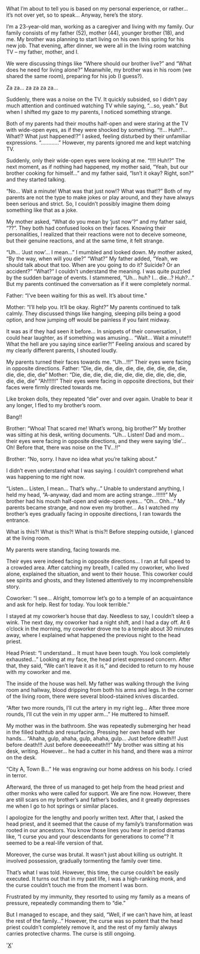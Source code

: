 What I’m about to tell you is based on my personal experience, or rather… it’s not over yet, so to speak… Anyway, here’s the story.

I’m a 23-year-old man, working as a caregiver and living with my family.
Our family consists of my father (52), mother (44), younger brother (18), and me. My brother was planning to start living on his own this spring for his new job. That evening, after dinner, we were all in the living room watching TV – my father, mother, and I. 

We were discussing things like “Where should our brother live?” and “What does he need for living alone?” Meanwhile, my brother was in his room (we shared the same room), preparing for his job (I guess?).

Za za… za za za za…

Suddenly, there was a noise on the TV. It quickly subsided, so I didn’t pay much attention and continued watching TV while saying, “…so, yeah.” But when I shifted my gaze to my parents, I noticed something strange.

Both of my parents had their mouths half-open and were staring at the TV with wide-open eyes, as if they were shocked by something. 
“!!… Huh!?… What!? What just happened!?” I asked, feeling disturbed by their unfamiliar expressions. “…………” However, my parents ignored me and kept watching TV.

Suddenly, only their wide-open eyes were looking at me. 
“!!!! Huh!?” The next moment, as if nothing had happened, my mother said, “Yeah, but our brother cooking for himself…” and my father said, “Isn’t it okay? Right, son?” and they started talking.

“No… Wait a minute! What was that just now!? What was that!?” Both of my parents are not the type to make jokes or play around, and they have always been serious and strict. So, I couldn’t possibly imagine them doing something like that as a joke.

My mother asked, “What do you mean by ‘just now’?” and my father said, “??”. They both had confused looks on their faces. Knowing their personalities, I realized that their reactions were not to deceive someone, but their genuine reactions, and at the same time, it felt strange.

“Uh… ‘Just now’… I mean…” I mumbled and looked down. My mother asked, “By the way, when will you die?”
“What?” My father added, “Yeah, we should talk about that too. When are you going to do it? Suicide? Or an accident?”
“What?” I couldn’t understand the meaning. 
I was quite puzzled by the sudden barrage of events. I stammered, “Uh… huh? I… die…? Huh?…” But my parents continued the conversation as if it were completely normal.

Father: “I’ve been waiting for this as well. It’s about time.”

Mother: “I’ll help you. It’ll be okay. Right?”
My parents continued to talk calmly.
They discussed things like hanging, sleeping pills being a good option, and how jumping off would be painless if you faint midway.

It was as if they had seen it before…
In snippets of their conversation, I could hear laughter, as if something was amusing…
“Wait… Wait a minute!!! What the hell are you saying since earlier?!”
Feeling anxious and scared by my clearly different parents, I shouted loudly.

My parents turned their faces towards me.
“Uh…!!!”
Their eyes were facing in opposite directions.
Father: “Die, die, die, die, die, die, die, die, die, die, die, die, die, die”
Mother: “Die, die, die, die, die, die, die, die, die, die, die, die, die, die”
“Ah!!!!!!”
Their eyes were facing in opposite directions, but their faces were firmly directed towards me.

Like broken dolls, they repeated “die” over and over again.
Unable to bear it any longer, I fled to my brother’s room.

Bang!!

Brother: “Whoa! That scared me! What’s wrong, big brother?”
My brother was sitting at his desk, writing documents.
“Uh… Listen! Dad and mom… their eyes were facing in opposite directions, and they were saying ‘die’… Oh! Before that, there was noise on the TV…!!”

Brother: “No, sorry. I have no idea what you’re talking about.”

I didn’t even understand what I was saying.
I couldn’t comprehend what was happening to me right now.

“Listen… Listen, I mean… That’s why…”
Unable to understand anything, I held my head,
“A-anyway, dad and mom are acting strange…!!!!!!”
My brother had his mouth half-open and wide-open eyes…
“Oh… Ohh…”
My parents became strange, and now even my brother…
As I watched my brother’s eyes gradually facing in opposite directions, I ran towards the entrance.

What is this?! What is this?! What is this?!
Before stepping outside, I glanced at the living room.

My parents were standing, facing towards me.

Their eyes were indeed facing in opposite directions…
I ran at full speed to a crowded area. After catching my breath, I called my coworker, who lived alone, explained the situation, and went to their house. This coworker could see spirits and ghosts, and they listened attentively to my incomprehensible story.

Coworker: “I see… Alright, tomorrow let’s go to a temple of an acquaintance and ask for help. Rest for today. You look terrible.”

I stayed at my coworker’s house that day. Needless to say, I couldn’t sleep a wink.
The next day, my coworker had a night shift, and I had a day off. At 6 o’clock in the morning, my coworker drove me to a temple about 30 minutes away, where I explained what happened the previous night to the head priest.

Head Priest: “I understand… It must have been tough. You look completely exhausted…”
Looking at my face, the head priest expressed concern. After that, they said, “We can’t leave it as it is,” and decided to return to my house with my coworker and me.

The inside of the house was hell.
My father was walking through the living room and hallway, blood dripping from both his arms and legs. In the corner of the living room, there were several blood-stained knives discarded.

“After two more rounds, I’ll cut the artery in my right leg…
After three more rounds, I’ll cut the vein in my upper arm…”
He muttered to himself.

My mother was in the bathroom. 
She was repeatedly submerging her head in the filled bathtub and resurfacing.
Pressing her own head with her hands…
“Ahaha, gulp, ahaha, gulp, ahaha, gulp…
Just before death!!! Just before death!!! Just before deeeeeeeath!!!”
My brother was sitting at his desk, writing. However… he had a cutter in his hand, and there was a mirror on the desk.

“City A, Town B…”
He was engraving our home address on his body.
I cried in terror.

Afterward, the three of us managed to get help from the head priest and other monks who were called for support. We are fine now. However, there are still scars on my brother’s and father’s bodies, and it greatly depresses me when I go to hot springs or similar places.

I apologize for the lengthy and poorly written text.
After that, I asked the head priest, and it seemed that the cause of my family’s transformation was rooted in our ancestors. You know those lines you hear in period dramas like, “I curse you and your descendants for generations to come”? It seemed to be a real-life version of that.

Moreover, the curse was brutal. It wasn’t just about killing us outright. It involved possession, gradually tormenting the family over time. 

That’s what I was told. However, this time, the curse couldn’t be easily executed. It turns out that in my past life, I was a high-ranking monk, and the curse couldn’t touch me from the moment I was born. 

Frustrated by my immunity, they resorted to using my family as a means of pressure, repeatedly commanding them to “die.”

But I managed to escape, and they said, “Well, if we can’t have him, at least the rest of the family…” However, the curse was so potent that the head priest couldn’t completely remove it, and the rest of my family always carries protective charms.
The curse is still ongoing.

'[X](https://www.jpnhorrorstories.com/)'
